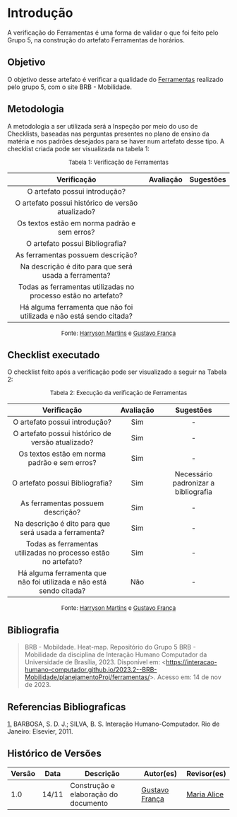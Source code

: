 # Introdução 

A verificação do Ferramentas é uma forma de validar o que foi feito pelo Grupo 5, na construção do artefato Ferramentas de horários.

## Objetivo

O objetivo desse artefato é verificar a qualidade do [Ferramentas](https://interacao-humano-computador.github.io/2023.2--BRB-Mobilidade/planejamentoProj/ferramentas/t/) realizado pelo grupo 5, com o site BRB - Mobilidade.

## Metodologia

A metodologia a ser utilizada será a Inspeção por meio do uso de Checklists, baseadas nas perguntas presentes no plano de ensino da matéria e nos padrões desejados para se haver num artefato desse tipo. A checklist criada pode ser visualizada na tabela 1:

<center>

<font size="2"><p style="text-align: center">Tabela 1: Verificação de Ferramentas</p></font>

| Verificação | Avaliação | Sugestões |
|:--------:|:--------:|:--------:|
|O artefato possui introdução?|          |          |
|O artefato possui histórico de versão atualizado?|          |          |
|Os textos estão em norma padrão e sem erros?|          |          |
|O artefato possui Bibliografia?|          |          |
|As ferramentas possuem descrição?|          |          |
|Na descrição é dito para que será usada a ferramenta?|          |          |
|Todas as ferramentas utilizadas no processo estão no artefato?|          |          |
|Há alguma ferramenta que não foi utilizada e não está sendo citada?|          |          |

<font size="2"><p style="text-align: center">Fonte: [Harryson Martins](https://github.com/harry-cmartin) e [Gustavo França](https://github.com/gustavofbs) </p></font>

</center>

## Checklist executado

O checklist feito após a verificação pode ser visualizado a seguir na Tabela 2:

<center>

<font size="2"><p style="text-align: center">Tabela 2: Execução da verificação de Ferramentas</p></font>

| Verificação | Avaliação | Sugestões |
|:--------:|:--------:|:--------:|
|O artefato possui introdução?|     Sim     |    -      |
|O artefato possui histórico de versão atualizado?|  Sim        |    -      |
|Os textos estão em norma padrão e sem erros?|  Sim        |    -      |
|O artefato possui Bibliografia?|  Sim        |  Necessário padronizar a bibliografia     |
|As ferramentas possuem descrição?|  Sim        |    -      |
|Na descrição é dito para que será usada a ferramenta?|  Sim        |    -      |
|Todas as ferramentas utilizadas no processo estão no artefato?|  Sim        |    -      |
|Há alguma ferramenta que não foi utilizada e não está sendo citada?|  Não        |    -      |

<font size="2"><p style="text-align: center">Fonte: [Harryson Martins](https://github.com/harry-cmartin) e [Gustavo França](https://github.com/gustavofbs) </p></font>

</center>

## Bibliografia 

> BRB - Mobildade. Heat-map. Repositório do Grupo 5 BRB - Mobilidade da disciplina de Interação Humano Computador da Universidade de Brasília, 2023. Disponível em: <<https://interacao-humano-computador.github.io/2023.2--BRB-Mobilidade/planejamentoProj/ferramentas/>>. Acesso em: 14 de nov de 2023.

## Referencias Bibliograficas

<a id="FRM3" href="#anchor_1">1.</a> BARBOSA, S. D. J.; SILVA, B. S. Interação Humano-Computador. Rio de Janeiro: Elsevier, 2011.

## Histórico de Versões



| Versão | Data       | Descrição                        | Autor(es)                                                                                  | Revisor(es)                                    |
| ------ | ---------- | -------------------------------- | ------------------------------------------------------------------------------------------ | ---------------------------------------------- |
| 1.0 | 14/11 | Construção e elaboração do documento | [Gustavo França](https://github.com/gustavofbs) | [Maria Alice](https://github.com/Maliz30) |